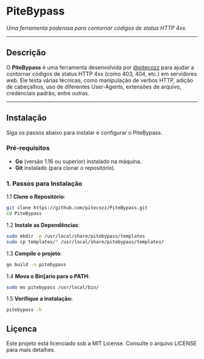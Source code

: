 # PiteBypass

*Uma ferramenta poderosa para contornar códigos de status HTTP 4xx.*

---

## Descrição

O **PiteBypass** é uma ferramenta desenvolvida por [@pitecozz](https://github.com/pitecozz) para ajudar a contornar códigos de status HTTP 4xx (como 403, 404, etc.) em servidores web. Ele testa várias técnicas, como manipulação de verbos HTTP, adição de cabeçalhos, uso de diferentes User-Agents, extensões de arquivo, credenciais padrão, entre outras.

---

## Instalação

Siga os passos abaixo para instalar e configurar o PiteBypass.

### Pré-requisitos
- **Go** (versão 1.16 ou superior) instalado na máquina.
- **Git** instalado (para clonar o repositório).

### 1. Passos para Instalação

1.1 **Clone o Repositório**:
   ```bash
   git clone https://github.com/pitecozz/PiteBypass.git
   cd PiteBypass
   ```
1.2 **Instale as Dependências**:
   ```bash
   sudo mkdir -p /usr/local/share/pitebypass/templates
   sudo cp templates/* /usr/local/share/pitebypass/templates/
   ```
1.3 **Compile o projeto**:
   ```bash
   go build -o pitebypass
   ```
1.4 **Mova o Bin[ario para o PATH**:
   ```bash
   sudo mv pitebypass /usr/local/bin/
```
1.5 **Verifique a instalação:**
```bash
pitebypass -h
```

## Liçenca
Este projeto está licenciado sob a MIT License. Consulte o arquivo LICENSE para mais detalhes.
